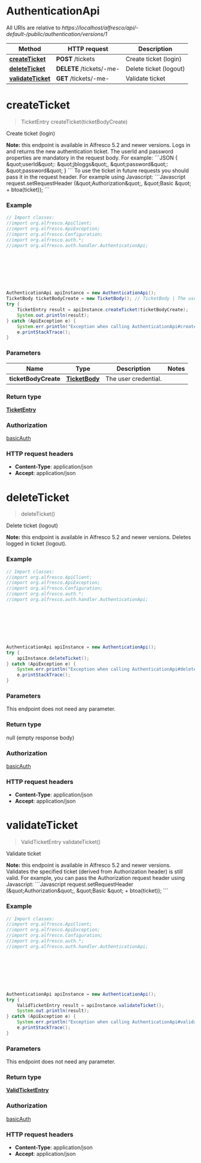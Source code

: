# AuthenticationApi

All URIs are relative to *https://localhost/alfresco/api/-default-/public/authentication/versions/1*

Method | HTTP request | Description
------------- | ------------- | -------------
[**createTicket**](AuthenticationApi.md#createTicket) | **POST** /tickets | Create ticket (login)
[**deleteTicket**](AuthenticationApi.md#deleteTicket) | **DELETE** /tickets/-me- | Delete ticket (logout)
[**validateTicket**](AuthenticationApi.md#validateTicket) | **GET** /tickets/-me- | Validate ticket


<a name="createTicket"></a>
# **createTicket**
> TicketEntry createTicket(ticketBodyCreate)

Create ticket (login)

**Note:** this endpoint is available in Alfresco 5.2 and newer versions.  Logs in and returns the new authentication ticket.  The userId and password properties are mandatory in the request body. For example: &#x60;&#x60;&#x60;JSON {     \&quot;userId\&quot;: \&quot;jbloggs\&quot;,     \&quot;password\&quot;: \&quot;password\&quot; } &#x60;&#x60;&#x60; To use the ticket in future requests you should pass it in the request header. For example using Javascript:   &#x60;&#x60;&#x60;Javascript     request.setRequestHeader (\&quot;Authorization\&quot;, \&quot;Basic \&quot; + btoa(ticket));   &#x60;&#x60;&#x60; 

### Example
```java
// Import classes:
//import org.alfresco.ApiClient;
//import org.alfresco.ApiException;
//import org.alfresco.Configuration;
//import org.alfresco.auth.*;
//import org.alfresco.auth.handler.AuthenticationApi;








AuthenticationApi apiInstance = new AuthenticationApi();
TicketBody ticketBodyCreate = new TicketBody(); // TicketBody | The user credential.
try {
    TicketEntry result = apiInstance.createTicket(ticketBodyCreate);
    System.out.println(result);
} catch (ApiException e) {
    System.err.println("Exception when calling AuthenticationApi#createTicket");
    e.printStackTrace();
}
```

### Parameters

Name | Type | Description  | Notes
------------- | ------------- | ------------- | -------------
 **ticketBodyCreate** | [**TicketBody**](TicketBody.md)| The user credential. |

### Return type

[**TicketEntry**](TicketEntry.md)

### Authorization

[basicAuth](../README.md#basicAuth)

### HTTP request headers

 - **Content-Type**: application/json
 - **Accept**: application/json

<a name="deleteTicket"></a>
# **deleteTicket**
> deleteTicket()

Delete ticket (logout)

**Note:** this endpoint is available in Alfresco 5.2 and newer versions.  Deletes logged in ticket (logout). 

### Example
```java
// Import classes:
//import org.alfresco.ApiClient;
//import org.alfresco.ApiException;
//import org.alfresco.Configuration;
//import org.alfresco.auth.*;
//import org.alfresco.auth.handler.AuthenticationApi;








AuthenticationApi apiInstance = new AuthenticationApi();
try {
    apiInstance.deleteTicket();
} catch (ApiException e) {
    System.err.println("Exception when calling AuthenticationApi#deleteTicket");
    e.printStackTrace();
}
```

### Parameters
This endpoint does not need any parameter.

### Return type

null (empty response body)

### Authorization

[basicAuth](../README.md#basicAuth)

### HTTP request headers

 - **Content-Type**: application/json
 - **Accept**: application/json

<a name="validateTicket"></a>
# **validateTicket**
> ValidTicketEntry validateTicket()

Validate ticket

**Note:** this endpoint is available in Alfresco 5.2 and newer versions.  Validates the specified ticket (derived from Authorization header) is still valid.  For example, you can pass the Authorization request header using Javascript:   &#x60;&#x60;&#x60;Javascript     request.setRequestHeader (\&quot;Authorization\&quot;, \&quot;Basic \&quot; + btoa(ticket));   &#x60;&#x60;&#x60; 

### Example
```java
// Import classes:
//import org.alfresco.ApiClient;
//import org.alfresco.ApiException;
//import org.alfresco.Configuration;
//import org.alfresco.auth.*;
//import org.alfresco.auth.handler.AuthenticationApi;








AuthenticationApi apiInstance = new AuthenticationApi();
try {
    ValidTicketEntry result = apiInstance.validateTicket();
    System.out.println(result);
} catch (ApiException e) {
    System.err.println("Exception when calling AuthenticationApi#validateTicket");
    e.printStackTrace();
}
```

### Parameters
This endpoint does not need any parameter.

### Return type

[**ValidTicketEntry**](ValidTicketEntry.md)

### Authorization

[basicAuth](../README.md#basicAuth)

### HTTP request headers

 - **Content-Type**: application/json
 - **Accept**: application/json

